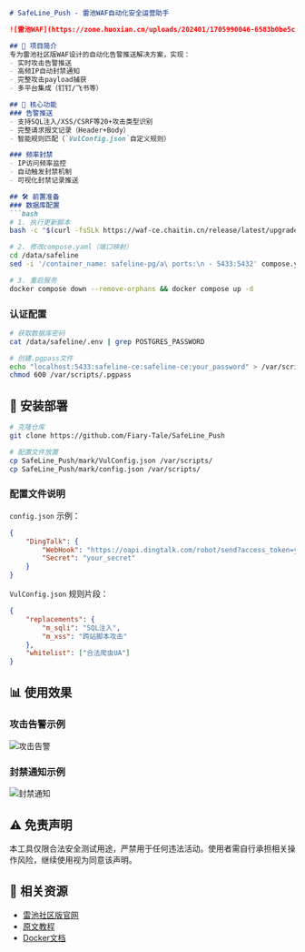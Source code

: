 ```markdown
# SafeLine_Push - 雷池WAF自动化安全运营助手

![雷池WAF](https://zone.huoxian.cn/uploads/202401/1705990046-6583b0be5c4c5.png)

## 📖 项目简介
专为雷池社区版WAF设计的自动化告警推送解决方案，实现：
- 实时攻击告警推送
- 高频IP自动封禁通知
- 完整攻击payload捕获
- 多平台集成（钉钉/飞书等）

## 🚀 核心功能
### 告警推送
- 支持SQL注入/XSS/CSRF等20+攻击类型识别
- 完整请求报文记录（Header+Body）
- 智能规则匹配（`VulConfig.json`自定义规则）

### 频率封禁
- IP访问频率监控
- 自动触发封禁机制
- 可视化封禁记录推送

## 🛠️ 前置准备
### 数据库配置
```bash
# 1. 执行更新脚本
bash -c "$(curl -fsSLk https://waf-ce.chaitin.cn/release/latest/upgrade.sh)"

# 2. 修改compose.yaml（端口映射）
cd /data/safeline
sed -i '/container_name: safeline-pg/a\ ports:\n - 5433:5432' compose.yaml

# 3. 重启服务
docker compose down --remove-orphans && docker compose up -d
```

### 认证配置
```bash
# 获取数据库密码
cat /data/safeline/.env | grep POSTGRES_PASSWORD

# 创建.pgpass文件
echo "localhost:5433:safeline-ce:safeline-ce:your_password" > /var/scripts/.pgpass
chmod 600 /var/scripts/.pgpass
```

## 🔧 安装部署
```bash
# 克隆仓库
git clone https://github.com/Fiary-Tale/SafeLine_Push

# 配置文件放置
cp SafeLine_Push/mark/VulConfig.json /var/scripts/
cp SafeLine_Push/mark/config.json /var/scripts/
```

### 配置文件说明
`config.json` 示例：
```json
{
    "DingTalk": {
        "WebHook": "https://oapi.dingtalk.com/robot/send?access_token=your_token",
        "Secret": "your_secret"
    }
}
```

`VulConfig.json` 规则片段：
```json
{
    "replacements": {
        "m_sqli": "SQL注入",
        "m_xss": "跨站脚本攻击"
    },
    "whitelist": ["合法爬虫UA"]
}
```

## 📊 使用效果
### 攻击告警示例
![攻击告警](https://zone.huoxian.cn/uploads/202401/1705990599-6583b2e79f9f5.png)

### 封禁通知示例
![封禁通知](https://zone.huoxian.cn/uploads/202401/1705990600-6583b2e8e0a6d.png)

## ⚠️ 免责声明
本工具仅限合法安全测试用途，严禁用于任何违法活动。使用者需自行承担相关操作风险，继续使用视为同意该声明。

## 📎 相关资源
- [雷池社区版官网](https://waf-ce.chaitin.cn/)
- [原文教程](https://zone.huoxian.cn/d/2955-waf)
- [Docker文档](https://docs.docker.com/)

``` 
